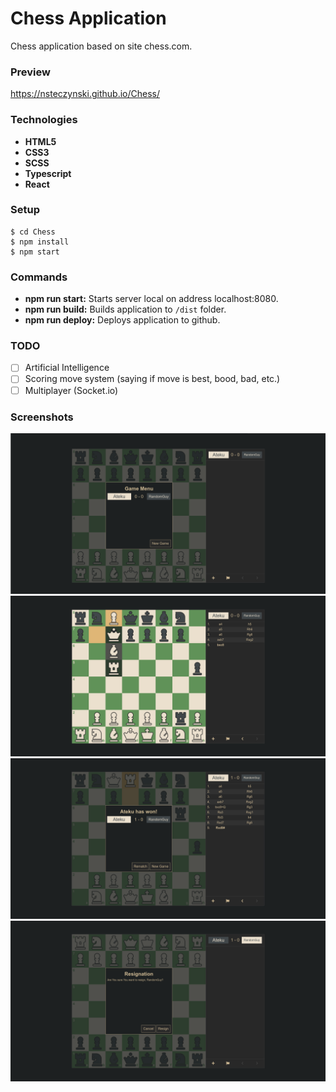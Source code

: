 # Chess Application
Chess application based on site chess.com.

### Preview
https://nsteczynski.github.io/Chess/

### Technologies
- **HTML5**
- **CSS3**
- **SCSS**
- **Typescript**
- **React**

### Setup
```
$ cd Chess
$ npm install
$ npm start
```

### Commands
- **npm run start:** Starts server local on address localhost:8080.
- **npm run build:** Builds application to `/dist` folder.
- **npm run deploy:** Deploys application to github.

### TODO
- [ ] Artificial Intelligence
- [ ] Scoring move system (saying if move is best, bood, bad, etc.)
- [ ] Multiplayer (Socket.io)

### Screenshots
![preview](https://github.com/NSteczynski/Chess/blob/master/screenshots/chess1.png?raw=true)
![preview](https://github.com/NSteczynski/Chess/blob/master/screenshots/chess2.png?raw=true)
![preview](https://github.com/NSteczynski/Chess/blob/master/screenshots/chess3.png?raw=true)
![preview](https://github.com/NSteczynski/Chess/blob/master/screenshots/chess4.png?raw=true)
